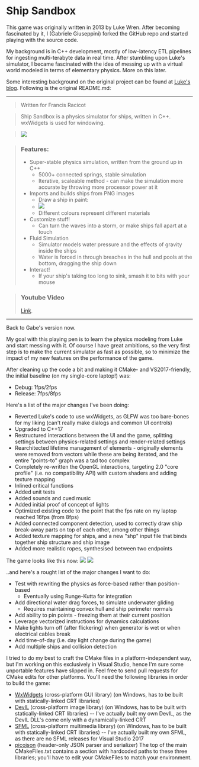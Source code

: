 Ship Sandbox
============
This game was originally written in 2013 by Luke Wren. After becoming fascinated by it, I (Gabriele Giuseppini) forked the GitHub repo
and started playing with the source code.

My background is in C++ development, mostly of low-latency ETL pipelines for ingesting multi-terabyte data in real time. 
After stumbling upon Luke's simulator, I became fascinated with the idea of messing up with a virtual world
modeled in terms of elementary physics. More on this later.

Some interesting background on the original project can be found at <a href="http://sinkingshipdev.tumblr.com/">Luke's blog</a>. Following is the original README.md:

---
>Written for Francis Racicot

>Ship Sandbox is a physics simulator for ships, written in C++. wxWidgets is used for windowing.

><img src="http://i.imgur.com/UYhVSHJ.png">

>### Features:
>- Super-stable physics simulation, written from the ground up in C++
>	- 5000+ connected springs, stable simulation
>	- Iterative, scaleable method - can make the simulation more accurate by throwing more processor power at it
>- Imports and builds ships from PNG images
>	- Draw a ship in paint:
>	- <img src="http://i.imgur.com/Hzgsh1A.png">
>	- Different colours represent different materials
>- Customize stuff!
>	- Can turn the waves into a storm, or make ships fall apart at a touch
>- Fluid Simulation
>	- Simulator models water pressure and the effects of gravity inside the ships
>	- Water is forced in through breaches in the hull and pools at the bottom, dragging the ship down
>- Interact!
>	- If your ship's taking too long to sink, smash it to bits with your mouse

>### Youtube Video
><a href="http://www.youtube.com/watch?v=LQ0XHRIoQe0">Link</a>.
>
---
Back to Gabe's version now.

My goal with this playing pen is to learn the physics modeling from Luke and start messing with it. Of course I have great ambitions, so the very first step
is to make the current simulator as fast as possible, so to minimize the impact of my new features on the performance of the game.

After cleaning up the code a bit and making it CMake- and VS2017-friendly, the initial baseline (on my single-core laptop!) was:
- Debug: 1fps/2fps
- Release: 7fps/8fps

Here's a list of the major changes I've been doing:
- Reverted Luke's code to use wxWidgets, as GLFW was too bare-bones for my liking (can't really make dialogs and common UI controls)
- Upgraded to C++17
- Restructured interactions between the UI and the game, splitting settings between physics-related settings and render-related settings
- Rearchitected lifetime management of elements - originally elements were removed from vectors while these are being iterated, and the entire "points-to" graph was a tad too complex 
- Completely re-written the OpenGL interactions, targeting 2.0 "core profile" (i.e. no compatibility API) with custom shaders and adding texture mapping
- Inlined critical functions
- Added unit tests
- Added sounds and cued music
- Added initial proof of concept of lights
- Optimized existing code to the point that the fps rate on my laptop reached 16fps (from 8fps)
- Added connected component detection, used to correctly draw ship break-away parts on top of each other, among other things
- Added texture mapping for ships, and a new "shp" input file that binds together ship structure and ship image
- Added more realistic ropes, synthesised between two endpoints

The game looks like this now:
<img src="https://i.imgur.com/c8fTsgY.png">
<img src="https://i.imgur.com/kovxCty.png">


..and here's a rought list of the major changes I want to do:
- Test with rewriting the physics as force-based rather than position-based
	- Eventually using Runge-Kutta for integration
- Add directional water drag forces, to simulate underwater gliding 
	- Requires maintaining convex hull and ship perimeter normals
- Add ability to pin points - freezing them at their current position
- Leverage vectorized instructions for dynamics calculations 
- Make lights turn off (after flickering) when generator is wet or when electrical cables break
- Add time-of-day (i.e. day light change during the game)
- Add multiple ships and collision detection

I tried to do my best to craft the CMake files in a platform-independent way, but I'm working on this exclusively in Visual Studio, hence I'm sure some unportable features have slipped in. Feel free to send pull requests for CMake edits for other platforms.
You'll need the following libraries in order to build the game:
- <a href="https://www.wxwidgets.org/">WxWidgets</a> (cross-platform GUI library) (on Windows, has to be built with statically-linked CRT libraries)
- <a href="http://openil.sourceforge.net/">DevIL</a> (cross-platform image library) (on Windows, has to be built with statically-linked CRT libraries)
-- I've actually built my own DevIL, as the DevIL DLL's come only with a dynamically-linked CRT
- <a href="https://www.sfml-dev.org/index.php">SFML</a> (cross-platform multimedia library) (on Windows, has to be built with statically-linked CRT libraries)
-- I've actually built my own SFML, as there are no SFML releases for Visual Studio 2017
- <a href="https://github.com/kazuho/picojson">picojson</a> (header-only JSON parser and serializer)
The top of the main CMakeFiles.txt contains a section with hardcoded paths to these three libraries; you'll have to edit your CMakeFiles to match your environment.